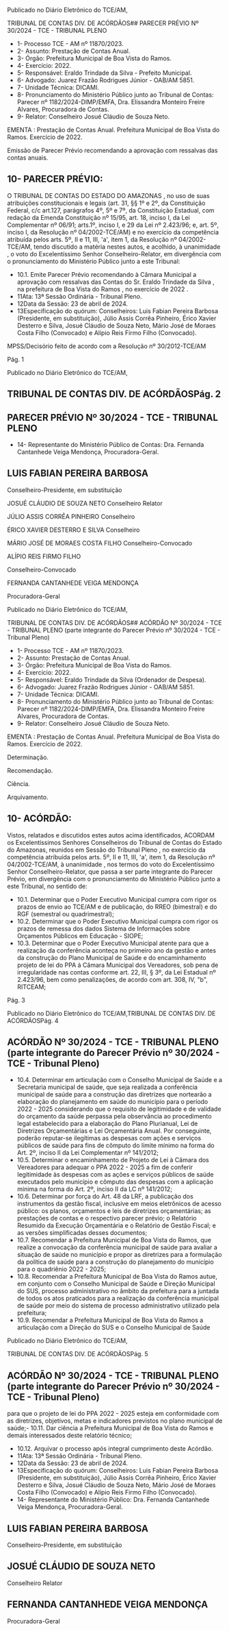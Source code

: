 Publicado  no  Diário  Eletrônico do TCE/AM,

TRIBUNAL DE CONTAS DIV. DE ACÓRDÃOS## PARECER PRÉVIO Nº 30/2024 - TCE - TRIBUNAL PLENO

- 1- Processo TCE - AM nº 11870/2023.
- 2- Assunto: Prestação de Contas Anual.
- 3- Órgão: Prefeitura Municipal de Boa Vista do Ramos.
- 4- Exercício: 2022.
- 5- Responsável: Eraldo Trindade da Silva - Prefeito Municipal.
- 6- Advogado: Juarez Frazão Rodrigues Júnior - OAB/AM 5851.
- 7- Unidade Técnica: DICAMI.
- 8- Pronunciamento  do  Ministério  Público  junto  ao  Tribunal  de  Contas: Parecer  nº 1182/2024-DIMP/EMFA,  Dra.  Elissandra  Monteiro  Freire  Alvares,  Procuradora  de Contas.
- 9- Relator: Conselheiro Josué Cláudio de Souza Neto.

EMENTA :  Prestação  de  Contas  Anual.    Prefeitura Municipal  de  Boa  Vista  do  Ramos.    Exercício  de 2022.

Emissão de Parecer Prévio recomendando a aprovação com ressalvas das contas anuais.

## 10-  PARECER PRÉVIO:

O  TRIBUNAL  DE  CONTAS  DO  ESTADO  DO  AMAZONAS ,  no  uso  de  suas atribuições  constitucionais  e  legais  (art.  31,  §§  1º  e  2º,  da  Constituição  Federal,  c/c art.127,  parágrafos  4º,  5º  e  7º,  da  Constituição  Estadual,  com  redação  da  Emenda Constituição nº 15/95, art. 18, inciso I, da Lei Complementar nº 06/91; arts.1º, inciso I, e 29  da  Lei  nº  2.423/96;  e,  art.  5º,  inciso  I,  da  Resolução  nº  04/2002-TCE/AM)  e  no exercício da competência atribuída pelos arts. 5º, II e 11, III, 'a', item 1, da Resolução nº 04/2002-TCE/AM, tendo discutido a matéria nestes autos, e acolhido, à unanimidade , o voto do Excelentíssimo Senhor Conselheiro-Relator, em divergência com o pronunciamento do Ministério Público junto a este Tribunal:

- 10.1. Emite  Parecer  Prévio recomendando  à  Câmara  Municipal  a aprovação com ressalvas das Contas do Sr.  Eraldo Trindade da Silva , na prefeitura de Boa Vista do Ramos , no exercício de 2022 .
- 11Ata: 13ª Sessão Ordinária - Tribunal Pleno.
- 12Data da Sessão: 23 de abril de 2024.
- 13Especificação do quórum: Conselheiros: Luis Fabian Pereira Barbosa (Presidente, em  substituição),  Júlio  Assis  Corrêa  Pinheiro,  Érico  Xavier  Desterro  e  Silva,  Josué Cláudio de Souza Neto, Mário José de Moraes Costa Filho (Convocado) e Alípio Reis Firmo Filho (Convocado).

MPSS/Decisório feito de acordo com a Resolução nº 30/2012-TCE/AM

Pág. 1

Publicado  no  Diário  Eletrônico do TCE/AM,

## TRIBUNAL DE CONTAS DIV. DE ACÓRDÃOSPág. 2

## PARECER PRÉVIO Nº 30/2024 - TCE - TRIBUNAL PLENO

- 14-  Representante do Ministério Público de Contas: Dra. Fernanda Cantanhede Veiga Mendonça, Procuradora-Geral.

## LUIS FABIAN PEREIRA BARBOSA

Conselheiro-Presidente, em substituição

JOSUÉ CLÁUDIO DE SOUZA NETO Conselheiro Relator

JÚLIO ASSIS CORRÊA PINHEIRO Conselheiro

ÉRICO XAVIER DESTERRO E SILVA Conselheiro

MÁRIO JOSÉ DE MORAES COSTA FILHO Conselheiro-Convocado

ALÍPIO REIS FIRMO FILHO

Conselheiro-Convocado

FERNANDA CANTANHEDE VEIGA MENDONÇA

Procuradora-Geral

Publicado  no  Diário  Eletrônico do TCE/AM,

TRIBUNAL DE CONTAS DIV. DE ACÓRDÃOS## ACÓRDÃO Nº 30/2024 - TCE - TRIBUNAL PLENO (parte integrante do Parecer Prévio nº 30/2024 - TCE - Tribunal Pleno)

- 1- Processo TCE - AM nº 11870/2023.
- 2- Assunto: Prestação de Contas Anual.
- 3- Órgão: Prefeitura Municipal de Boa Vista do Ramos.
- 4- Exercício: 2022.
- 5- Responsável: Eraldo Trindade da Silva (Ordenador de Despesa).
- 6- Advogado: Juarez Frazão Rodrigues Júnior - OAB/AM 5851.
- 7- Unidade Técnica: DICAMI.
- 8- Pronunciamento  do  Ministério  Público  junto  ao  Tribunal  de  Contas: Parecer  nº 1182/2024-DIMP/EMFA,  Dra.  Elissandra  Monteiro  Freire  Alvares,  Procuradora  de Contas.
- 9- Relator: Conselheiro Josué Cláudio de Souza Neto.

EMENTA :  Prestação  de  Contas  Anual.    Prefeitura Municipal  de  Boa  Vista  do  Ramos.  Exercício  de 2022.

Determinação.

Recomendação.

Ciência.

Arquivamento.

## 10-  ACÓRDÃO:

Vistos, relatados e discutidos estes autos acima identificados, ACORDAM os Excelentíssimos Senhores Conselheiros do Tribunal de Contas do Estado do Amazonas, reunidos em Sessão do Tribunal Pleno , no exercício da competência atribuída pelos arts. 5º, II e 11, III, 'a', item 1, da Resolução nº 04/2002-TCE/AM, à unanimidade , nos termos do voto do Excelentíssimo Senhor Conselheiro-Relator, que passa a ser parte integrante do Parecer Prévio, em divergência com o pronunciamento do Ministério Público junto a este Tribunal, no sentido de:

- 10.1. Determinar que  o  Poder  Executivo  Municipal  cumpra  com  rigor  os prazos de envio ao TCE/AM e de publicação, do RREO (bimestral) e do RGF (semestral ou quadrimestral);
- 10.2. Determinar que  o  Poder  Executivo  Municipal  cumpra  com  rigor  os prazos de remessa dos dados Sistema de Informações sobre Orçamentos Públicos em Educação - SIOPE;
- 10.3. Determinar que  o  Poder  Executivo  Municipal  atente  para  que  a realização da conferência aconteça no primeiro ano da gestão e antes da  construção  do  Plano  Municipal  de  Saúde  e  do  encaminhamento projeto de lei do PPA à Câmara Municipal dos Vereadores, sob pena de irregularidade nas contas conforme art. 22, III, § 3º, da Lei Estadual nº 2.423/96,  bem  como  penalizações,  de  acordo  com  art.  308,  IV,  "b", RITCEAM;

Pág. 3

Publicado  no  Diário  Eletrônico do TCE/AM,TRIBUNAL DE CONTAS DIV. DE ACÓRDÃOSPág. 4

## ACÓRDÃO Nº 30/2024 - TCE - TRIBUNAL PLENO (parte integrante do Parecer Prévio nº 30/2024 - TCE - Tribunal Pleno)

- 10.4. Determinar em  articulação  com  o  Conselho  Municipal  de  Saúde  e  a Secretaria municipal de  saúde,  que  seja  realizada  a conferência municipal  de  saúde  para  a  construção  das  diretrizes  que  nortearão  a elaboração  do  planejamento  em  saúde  do  município  para  o  período 2022 - 2025 considerando que o requisito de legitimidade e de validade do  orçamento  da  saúde  perpassa  pela  observância  ao  procedimento legal  estabelecido  para  a  elaboração  do  Plano  Plurianual,  Lei  de Diretrizes  Orçamentárias  e  Lei  Orçamentária  Anual.  Por  conseguinte, poderão  reputar-se  ilegítimas  as  despesas  com  ações  e  serviços públicos de saúde para fins de cômputo do limite mínimo na forma do Art. 2º, inciso II da Lei Complementar nº 141/2012;
- 10.5. Determinar o  encaminhamento  de  Projeto  de  Lei  à  Câmara  dos Vereadores  para  adequar  o  PPA  2022  -  2025  a  fim  de  conferir legitimidade às despesas com as ações e serviços públicos de saúde executados pelo município e cômputo das despesas com a aplicação mínima na forma do Art. 2º, inciso II da LC nº 141/2012;
- 10.6. Determinar por força do Art. 48 da LRF, a publicação dos instrumentos da gestão fiscal, inclusive em meios eletrônicos de acesso público: os planos, orçamentos e leis de diretrizes orçamentárias; as prestações de contas e o respectivo parecer prévio; o Relatório Resumido  da Execução Orçamentária e o Relatório de Gestão Fiscal; e as versões simplificadas desses documentos;
- 10.7. Recomendar a  Prefeitura  Municipal  de  Boa  Vista  do  Ramos, que realize a convocação da conferência municipal de saúde para avaliar a situação de saúde no município e propor as diretrizes para a formulação da política de saúde para a construção do planejamento do município para o quadriênio 2022 - 2025;
- 10.8. Recomendar a Prefeitura Municipal de Boa Vista do Ramos autue, em conjunto com o Conselho Municipal de Saúde e Direção Municipal do SUS, processo administrativo no âmbito da prefeitura para a juntada de todos os atos praticados para a realização da conferência municipal de saúde  por  meio  do  sistema  de  processo  administrativo  utilizado  pela prefeitura;
- 10.9. Recomendar a Prefeitura Municipal de Boa Vista do Ramos a articulação com a Direção do SUS e o Conselho Municipal de Saúde

Publicado  no  Diário  Eletrônico do TCE/AM,

TRIBUNAL DE CONTAS DIV. DE ACÓRDÃOSPág. 5

## ACÓRDÃO Nº 30/2024 - TCE - TRIBUNAL PLENO (parte integrante do Parecer Prévio nº 30/2024 - TCE - Tribunal Pleno)

para que o projeto de lei do PPA 2022 - 2025 esteja em conformidade com  as  diretrizes,  objetivos,  metas  e  indicadores  previstos  no  plano municipal de saúde;- 10.11. Dar ciência a Prefeitura  Municipal  de  Boa  Vista  do  Ramos  e  demais interessados deste relatório técnico;
- 10.12. Arquivar o processo após integral cumprimento deste Acórdão.
- 11Ata: 13ª Sessão Ordinária - Tribunal Pleno.
- 12Data da Sessão: 23 de abril de 2024.
- 13Especificação do quórum: Conselheiros: Luis Fabian Pereira Barbosa (Presidente, em  substituição),  Júlio  Assis  Corrêa  Pinheiro,  Érico  Xavier  Desterro  e  Silva,  Josué Cláudio de Souza Neto, Mário José de Moraes Costa Filho (Convocado) e Alípio Reis Firmo Filho (Convocado).
- 14-  Representante do Ministério Público: Dra. Fernanda Cantanhede Veiga Mendonça, Procuradora-Geral.

## LUIS FABIAN PEREIRA BARBOSA

Conselheiro-Presidente, em substituição

## JOSUÉ CLÁUDIO DE SOUZA NETO

Conselheiro Relator

## FERNANDA CANTANHEDE VEIGA MENDONÇA

Procuradora-Geral